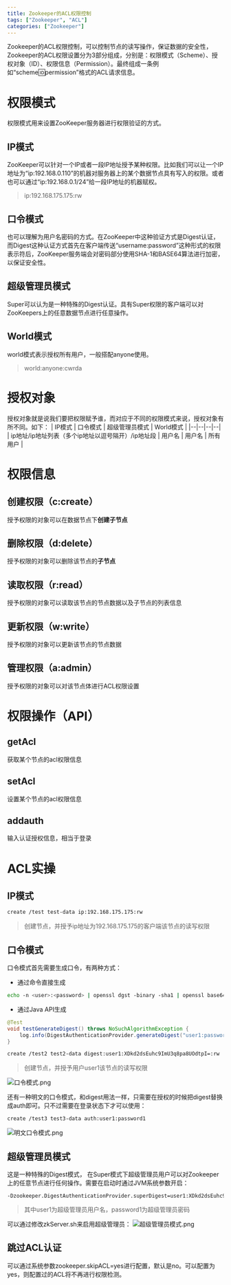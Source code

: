 ```yaml
---
title: Zookeeper的ACL权限控制
tags: ["Zookeeper", "ACL"]
categories: ["Zookeeper"]
---
```

Zookeeper的ACL权限控制，可以控制节点的读写操作，保证数据的安全性，Zookeeper的ACL权限设置分为3部分组成，分别是：权限模式（Scheme）、授权对象（ID）、权限信息（Permission）。最终组成一条例如“scheme:id:permission”格式的ACL请求信息。
# 权限模式
权限模式用来设置ZooKeeper服务器进行权限验证的方式。
## IP模式
ZooKeeper可以针对一个IP或者一段IP地址授予某种权限。比如我们可以让一个IP地址为“ip:192.168.0.110”的机器对服务器上的某个数据节点具有写入的权限。或者也可以通过“ip:192.168.0.1/24”给一段IP地址的机器赋权。
> ip:192.168.175.175:rw

<!-- more -->
## 口令模式
也可以理解为用户名密码的方式。在ZooKeeper中这种验证方式是Digest认证，而Digest这种认证方式首先在客户端传送“username:password”这种形式的权限表示符后，ZooKeeper服务端会对密码部分使用SHA-1和BASE64算法进行加密，以保证安全性。
## 超级管理员模式
Super可以认为是一种特殊的Digest认证。具有Super权限的客户端可以对ZooKeepers上的任意数据节点进行任意操作。
## World模式
world模式表示授权所有用户，一般搭配anyone使用。
> world:anyone:cwrda
# 授权对象
授权对象就是说我们要把权限赋予谁，而对应于不同的权限模式来说，授权对象有所不同。如下：
| IP模式 | 口令模式 | 超级管理员模式 | World模式 |
|--|--|--|--|
| ip地址/ip地址列表（多个ip地址以逗号隔开）/ip地址段 | 用户名 | 用户名 | 所有用户 |
# 权限信息
## 创建权限（c:create）
授予权限的对象可以在数据节点下**创建子节点**
## 删除权限（d:delete）
授予权限的对象可以删除该节点的**子节点**
## 读取权限（r:read）
授予权限的对象可以读取该节点的节点数据以及子节点的列表信息
## 更新权限（w:write）
授予权限的对象可以更新该节点的节点数据
## 管理权限（a:admin）
授予权限的对象可以对该节点体进行ACL权限设置
# 权限操作（API）
## getAcl
获取某个节点的acl权限信息
## setAcl
设置某个节点的acl权限信息
## addauth
输入认证授权信息，相当于登录
# ACL实操
## IP模式
```bash
create /test test-data ip:192.168.175.175:rw
```
> 创建节点，并授予ip地址为192.168.175.175的客户端该节点的读写权限
## 口令模式
口令模式首先需要生成口令，有两种方式：
* 通过命令直接生成
```bash
echo ‐n <user>:<password> | openssl dgst ‐binary ‐sha1 | openssl base64
```
* 通过Java API生成
```java
@Test
void testGenerateDigest() throws NoSuchAlgorithmException {
    log.info(DigestAuthenticationProvider.generateDigest("user1:password1")); // user1:XDkd2dsEuhc9ImU3q8pa8UOdtpI=
}
```

```bash
create /test2 test2-data digest:user1:XDkd2dsEuhc9ImU3q8pa8UOdtpI=:rw
```
> 创建节点，并授予用户user1该节点的读写权限

![口令模式.png](口令模式.png)

还有一种明文的口令模式，和digest用法一样，只需要在授权的时候把digest替换成auth即可。只不过需要在登录状态下才可以使用：
```bash
create /test3 test3-data auth:user1:password1
```

![明文口令模式.png](明文口令模式.png)
## 超级管理员模式
这是一种特殊的Digest模式， 在Super模式下超级管理员用户可以对Zookeeper上的任意节点进行任何操作。需要在启动时通过JVM系统参数开启：
```shell
‐Dzookeeper.DigestAuthenticationProvider.superDigest=user1:XDkd2dsEuhc9ImU3q8pa8UOdtpI=
```
> 其中user1为超级管理员用户名，password1为超级管理员密码

可以通过修改zkServer.sh来启用超级管理员：
![超级管理员模式.png](超级管理员模式.png)

## 跳过ACL认证
可以通过系统参数zookeeper.skipACL=yes进行配置，默认是no。可以配置为yes，则配置过的ACL将不再进行权限检测。


















